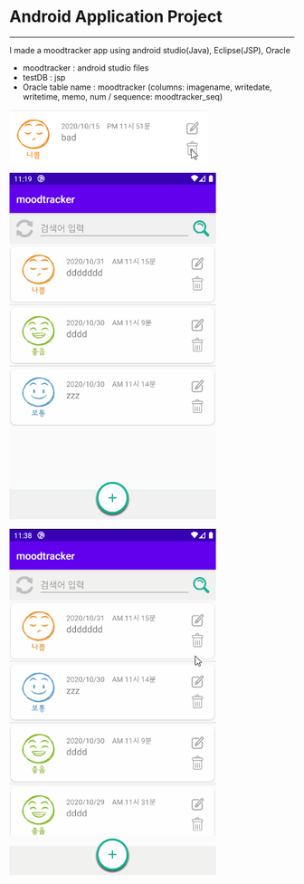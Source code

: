 # Android Application Project
***
I made a moodtracker app using android studio(Java), Eclipse(JSP), Oracle
+ moodtracker : android studio files
+ testDB : jsp
+ Oracle table name : moodtracker (columns: imagename, writedate, writetime, memo, num / sequence: moodtracker_seq)

![Alt text](moodtrackergif/iconclick.gif)

![Alt text](moodtrackergif/addupdate.gif)

![Alt text](moodtrackergif/delete.gif)